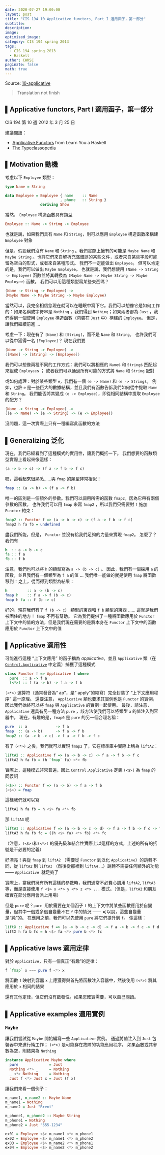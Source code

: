 ```yaml
---
date: 2020-07-27 19:00:00
layout: post
title: "CIS 194 10 Applicative functors, Part I 適用函子，第一部分"
subtitle: 
description: 
image: 
optimized_image: 
category: CIS 194 spring 2013
tags:
  - CIS 194 spring 2013
  - Haskell
author: CWKSC
paginate: false
math: true
---
```


Source: [10-applicative](https://www.seas.upenn.edu/~cis194/spring13/lectures/10-applicative.html)

> Translation not finish

## ▌Applicative functors, Part I 適用函子，第一部分

CIS 194 第 10 週
2012 年 3 月 25 日

建議閱讀：

- [Applicative Functors](http://learnyouahaskell.com/functors-applicative-functors-and-monoids#applicative-functors) from Learn You a Haskell
- [The Typeclassopedia](http://www.haskell.org/haskellwiki/Typeclassopedia)

## ▌Motivation 動機

考慮以下 `Employee` 類型：

```haskell
type Name = String

data Employee = Employee { name    :: Name
                         , phone   :: String }
                deriving Show
```

當然， `Employee` 構造函數具有類型

```haskell
Employee :: Name -> String -> Employee
```

也就是說，如果我們具有 `Name` 和 `String`，則可以應用 `Employee` 構造函數來構建 `Employee` 對象

但是，假設我們沒有 `Name` 和 `String` 。我們實際上擁有的可能是 `Maybe Name` 和 `Maybe String` 。也許它們來自解析充滿錯誤的某些文件，或者來自某些字段可能留為空白的形式，或者來自某種形式。 我們不一定能做出 `Employee`。 但可以肯定的是，我們可以做出 `Maybe Employee`。 也就是說，我們想使用 `(Name -> String -> Employee)` 函數並將其轉換為 `(Maybe Name -> Maybe String -> Maybe Employee)` 函數。 我們可以用這種類型寫某些東西嗎？

```haskell
(Name -> String -> Employee) ->
(Maybe Name -> Maybe String -> Maybe Employee)
```

當然可以，我完全相信您現在就可以在睡眠中寫下它。我們可以想像它是如何工作的：如果名稱或字符串是 `Nothing` ，我們得到 `Nothing`；如果兩者都為 `Just` ，我們得到一個使用 `Employee` 構造函數（包裝在 `Just` 中）構建的 `Employee`。 但是，讓我們繼續前進 ...

考慮一下：現在有了 `[Name]` 和 `[String]`，而不是 `Name` 和 `String`。 也許我們可以從中獲得一名 `[Employee]`？ 現在我們要

```haskell
(Name -> String -> Employee) ->
([Name] -> [String] -> [Employee])
```

我們可以想像兩種不同的工作方式：我們可以將相應的 `Name`s 和 `String`s 匹配起來組成 `Employee`s ； 或者我們可以通過所有可能的方式將 `Name` 和 `String` 配對

或如何處理：對於某些類型 `e`，我們有一個 `(e -> Name)` 和 `(e -> String)`。 例如，也許 `e` 是一些巨大的數據結構，並且我們有函數告訴我們如何從中提取 `Name` 和 `String`。 我們能否將其變成 `(e -> Employee)`，即從相同結構中提取 `Employee` 的配方？

```haskell
(Name -> String -> Employee) ->
((e -> Name) -> (e -> String) -> (e -> Employee))
```

沒問題，這一次實際上只有一種編寫此函數的方法

## ▌Generalizing 泛化

現在，我們已經看到了這種模式的實用性，讓我們概括一下。 我們想要的函數類型實際上看起來像這樣：

```haskell
(a -> b -> c) -> (f a -> f b -> f c)
```

嗯，這看起來很熟悉……與 `fmap` 的類型非常相似！

```haskell
fmap :: (a -> b) -> (f a -> f b)
```

唯一的區別是一個額外的參數。我們可以調用所需的函數 `fmap2`，因為它帶有兩個參數的函數。 也許我們可以用 `fmap` 來寫 `fmap2` ，所以我們只需要對 `f` 施加 `Functor` 約束：

```haskell
fmap2 :: Functor f => (a -> b -> c) -> (f a -> f b -> f c)
fmap2 h fa fb = undefined
```

盡我們所能，但是， `Functor` 並沒有給我們足夠的力量來實現 `fmap2`。 怎麼了？ 我們有

```haskell
h  :: a -> b -> c
fa :: f a
fb :: f b
```

注意，我們也可以將 `h` 的類型寫為 `a -> (b -> c)` 。 因此，我們有一個採用 `a` 的函數，並且我們有一個類型為 `f a` 的值 … 我們唯一能做的就是使用 `fmap` 將函數移到 `f` 之上，從而得到類型為結果：

```haskell
h         :: a -> (b -> c)
fmap h    :: f a -> f (b -> c)
fmap h fa :: f (b -> c)
```

好的，現在我們有了 `f (b -> c) ` 類型的東西和 `f b` 類型的東西 …… 這就是我們被困住的地方！ `fmap` 不再有幫助。 它為我們提供了一種將函數應用於 `Functor` 上下文中的值的方法，但是我們現在需要的是將本身在 `Functor` 上下文中的函數應用於 `Functor` 上下文中的值

## ▌Applicative 適用性

可能進行這種 “上下文應用” 的函子稱為 *applicative*，並且 `Applicative` 類（在 [`Control.Applicative`](http://haskell.org/ghc/docs/latest/html/libraries/base/Control-Applicative.html) 中定義）捕獲了這種模式

```haskell
class Functor f => Applicative f where
  pure  :: a -> f a
  (<*>) :: f (a -> b) -> f a -> f b
```

`(<*>)` 運算符（通常發音為“ ap”，是“ apply”的縮寫）完全封裝了 “上下文應用程序” 這一原理。 還要注意， `Applicative` 類也要求其實例也是 `Functor` 的實例，因此我們始終可以將 `fmap` 與 `Applicative` 的實例一起使用。 最後，請注意，`Applicative` 還具有另一種方法 `pure` ，該方法使我們可以將類型 `a` 的值注入到容器中。 現在，有趣的是，`fmap0` 是 `pure` 的另一個合理名稱：

```haskell
pure  :: a             -> f a
fmap  :: (a -> b)      -> f a -> f b
fmap2 :: (a -> b -> c) -> f a -> f b -> f c
```

有了 `(<*>)` 之後，我們就可以實現 `fmap2` 了，它在標準庫中實際上稱為 `liftA2`：

```haskell
liftA2 :: Applicative f => (a -> b -> c) -> f a -> f b -> f c
liftA2 h fa fb = (h `fmap` fa) <*> fb
```

實際上，這種模式非常普遍，因此 `Control.Applicative` 定義 `(<$>)` 為 `fmap` 的同義詞

```haskell
(<$>) :: Functor f => (a -> b) -> f a -> f b
(<$>) = fmap
```

這樣我們就可以寫

```haskell
liftA2 h fa fb = h <$> fa <*> fb
```

那 `liftA3` 呢

```haskell
liftA3 :: Applicative f => (a -> b -> c -> d) -> f a -> f b -> f c -> f d
liftA3 h fa fb fc = ((h <$> fa) <*> fb) <*> fc
```

（注意，`(<$>)`和`(<*>)` 的優先級和結合性實際上以這樣的方式，上述的所有的括號是不必要的定義）

好漂亮！與從 `fmap` 到 `liftA2` （需要從 `Functor` 到泛化 `Applicative`）的跳轉不同，從 `liftA2` 到 `liftA3` （然後從那裡到 `liftA4` …）跳轉不需要任何額外的功能 —— `Applicative `就足夠了

實際上，當我們擁有所有這樣的參數時，我們通常不必費心調用 `liftA2`, `liftA3` 等，而是直接使用 `f <$> x <*> y <*> z <*> ...` 模式。（但是，`liftA2` 和朋友確實在部分應用會派上用場）

但是 `pure` 呢？`pure `用於需要在某個函子 `f` 的上下文中將某些函數應用於自變量，但其中一個或多個自變量不在 `f` 中的情況 —— 可以說，這些自變量是“純”的。 在應用之前，我們可以先使用 `pure` 將它們提升到 `f`。 像這樣：

```haskell
liftX :: Applicative f => (a -> b -> c -> d) -> f a -> b -> f c -> f d
liftX h fa b fc = h <$> fa <*> pure b <*> fc
```

## ▌Applicative laws 適用定律

對於 `Applicative`，只有一個真正“有趣”的定律：

```haskell
f `fmap` x === pure f <*> x
```

將函數 `f` 映射到容器 `x` 上應獲得與首先將函數注入容器中，然後使用 `(<*>)` 將其應用於 `x` 相同的結果

還有其他定律，但它們沒有啟發性。如果您確實需要，可以自己閱讀。

## ▌Applicative examples 適用實例

### `Maybe`

讓我們嘗試從 `Maybe` 開始編寫一些 `Applicative` 實例。 通過將值注入到 `Just` 包裝器中來進行純工作； `(<*>)` 是可能存在故障的功能應用程序。 如果函數或其參數為空，則結果為 `Nothing`

```haskell
instance Applicative Maybe where
  pure              = Just
  Nothing <*> _     = Nothing
  _ <*> Nothing     = Nothing
  Just f <*> Just x = Just (f x)
```

讓我們來看一個例子：

```haskell
m_name1, m_name2 :: Maybe Name
m_name1 = Nothing
m_name2 = Just "Brent"

m_phone1, m_phone2 :: Maybe String
m_phone1 = Nothing
m_phone2 = Just "555-1234"

ex01 = Employee <$> m_name1 <*> m_phone1
ex02 = Employee <$> m_name1 <*> m_phone2
ex03 = Employee <$> m_name2 <*> m_phone1
ex04 = Employee <$> m_name2 <*> m_phone2
```